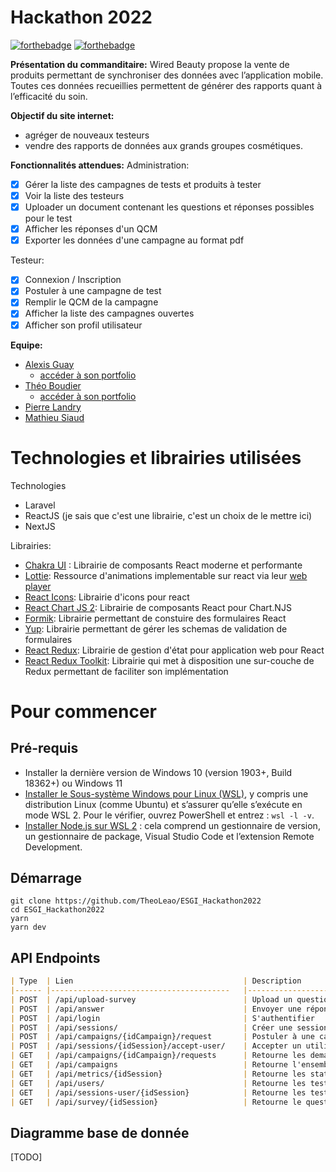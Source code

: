 # Hackathon 2022
[![forthebadge](http://forthebadge.com/images/badges/built-with-love.svg)](http://forthebadge.com)  [![forthebadge](http://forthebadge.com/images/badges/powered-by-electricity.svg)](http://forthebadge.com)

**Présentation du commanditaire:** 
Wired Beauty propose la vente de produits permettant de synchroniser des données avec l’application mobile. Toutes ces données recueillies permettent de générer des rapports quant à l’efficacité du soin.

**Objectif du site internet:** 
- agréger de nouveaux testeurs
- vendre des rapports de données aux grands groupes cosmétiques.

**Fonctionnalités attendues:** 
Administration:
 - [x] Gérer la liste des campagnes de tests et produits à tester
 - [x] Voir la liste des testeurs
 - [x] Uploader un document contenant les questions et réponses possibles pour le test
 - [x] Afficher les réponses d'un QCM
 - [x] Exporter les données d'une campagne au format pdf
 
 Testeur:
  - [x] Connexion / Inscription
  - [x] Postuler à une campagne de test
  - [x] Remplir le QCM de la campagne
  - [x] Afficher la liste des campagnes ouvertes
  - [x] Afficher son profil utilisateur

**Equipe:** 
* [Alexis Guay](https://github.com/ag7-alexis) 
	* [accéder à son portfolio](https://www.alexis-guay.fr/)
*  [Théo Boudier](https://github.com/TheoLeao/)
	* [accéder à son portfolio](https://www.theoboudier.fr)
* [Pierre Landry](https://github.com/ag7-alexis)
* [Mathieu Siaud](https://github.com/mathieusi38)

# Technologies et librairies utilisées

Technologies
* Laravel
* ReactJS (je sais que c'est une librairie, c'est un choix de le mettre ici)
* NextJS

Librairies:
* [Chakra UI](https://chakra-ui.com/) : Librairie de composants React moderne et performante
* [Lottie](https://lottiefiles.com/): Ressource d'animations implementable sur react via leur [web player](https://github.com/LottieFiles/lottie-react)
* [React Icons](https://react-icons.github.io/react-icons/): Librairie d'icons pour react
* [React Chart JS 2](https://github.com/reactchartjs/react-chartjs-2): Librairie de composants React pour Chart.NJS
* [Formik](https://formik.org/): Librairie permettant de constuire des formulaires React
* [Yup](https://github.com/jquense/yup): Librairie permettant de gérer les schemas de validation de formulaires
* [React Redux](https://react-redux.js.org/): Librairie de gestion d'état pour application web pour React
* [React Redux Toolkit](https://redux-toolkit.js.org/): Librairie qui met à disposition une sur-couche de Redux permettant de faciliter son implémentation

# Pour commencer
 
##  Pré-requis
-   Installer la dernière version de Windows 10 (version 1903+, Build 18362+) ou Windows 11
-   [Installer le Sous-système Windows pour Linux (WSL)](https://docs.microsoft.com/fr-fr/windows/wsl/install-win10), y compris une distribution Linux (comme Ubuntu) et s’assurer qu’elle s’exécute en mode WSL 2. Pour le vérifier, ouvrez PowerShell et entrez :  `wsl -l -v`.
-   [Installer Node.js sur WSL 2](https://docs.microsoft.com/fr-fr/windows/dev-environment/javascript/nodejs-on-wsl) : cela comprend un gestionnaire de version, un gestionnaire de package, Visual Studio Code et l’extension Remote Development.
 
 ## Démarrage
 ```
git clone https://github.com/TheoLeao/ESGI_Hackathon2022
cd ESGI_Hackathon2022
yarn
yarn dev
```

## API Endpoints


```markdown
| Type 	| Lien                                   	| Description                             	| Parametre 	|
|------	|----------------------------------------	|-----------------------------------------	|-----------	|
| POST 	| /api/upload-survey                     	| Upload un questionnaire                 	| [TODO]    	|
| POST 	| /api/answer                            	| Envoyer une réponse                     	| [TODO]    	|
| POST 	| /api/login                             	| S'authentifier                          	| [TODO]    	|
| POST 	| /api/sessions/                         	| Créer une session                       	| [TODO]    	|
| POST 	| /api/campaigns/{idCampaign}/request    	| Postuler à une campagne                 	| [TODO]    	|
| POST 	| /api/sessions/{idSession}/accept-user/ 	| Accepter un utilisateur                 	| [TODO]    	|
| GET  	| /api/campaigns/{idCampaign}/requests   	| Retourne les demandes d'une campagne    	| [TODO]    	|
| GET  	| /api/campaigns                         	| Retourne l'ensemble des campagnes       	| [TODO]    	|
| GET  	| /api/metrics/{idSession}               	| Retourne les statistiques d'une session 	| [TODO]    	|
| GET  	| /api/users/                            	| Retourne les testeurs                   	| [TODO]    	|
| GET  	| /api/sessions-user/{idSession}         	| Retourne les testeurs de la session     	| [TODO]    	|
| GET  	| /api/survey/{idSession}                	| Retourne le questionnaire de la session 	| [TODO]    	|        	|
```

## Diagramme base de donnée

[TODO]